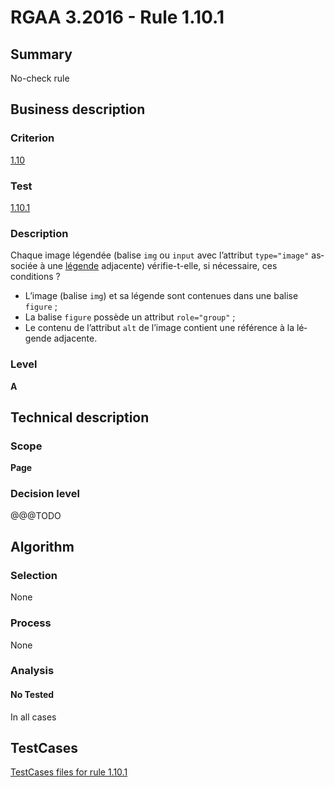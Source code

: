 # RGAA 3.2016 - Rule 1.10.1

## Summary
No-check rule


## Business description

### Criterion
[1.10](http://references.modernisation.gouv.fr/rgaa-accessibilite/2016/criteres.html#crit-1-10)

### Test
[1.10.1](http://references.modernisation.gouv.fr/rgaa-accessibilite/2016/criteres.html#test-1-10-1)

### Description
<div lang="fr">Chaque image l&#xE9;gend&#xE9;e (balise <code lang="en">img</code> ou <code lang="en">input</code> avec l&#x2019;attribut <code lang="en">type="image"</code> associ&#xE9;e &#xE0; une <a href="http://references.modernisation.gouv.fr/rgaa-accessibilite/glossaire.html#lgende-dimage">l&#xE9;gende</a> adjacente) v&#xE9;rifie-t-elle, si n&#xE9;cessaire, ces conditions&nbsp;? <ul><li>L&#x2019;image (balise <code lang="en">img</code>) et sa l&#xE9;gende sont contenues dans une balise <code lang="en">figure</code>&nbsp;;</li> <li>La balise <code lang="en">figure</code> poss&#xE8;de un attribut <code lang="en">role="group"</code>&nbsp;;</li> <li>Le contenu de l&#x2019;attribut <code lang="en">alt</code> de l&#x2019;image contient une r&#xE9;f&#xE9;rence &#xE0; la l&#xE9;gende adjacente.</li> </ul></div>

### Level
**A**


## Technical description

### Scope
**Page**

### Decision level
@@@TODO


## Algorithm

### Selection
None

### Process
None

### Analysis

#### No Tested
In all cases


##  TestCases

[TestCases files for rule 1.10.1](https://github.com/Asqatasun/Asqatasun/tree/develop/rules/rules-rgaa3.2016/src/test/resources/testcases/rgaa32016/Rgaa32016Rule011001/)


